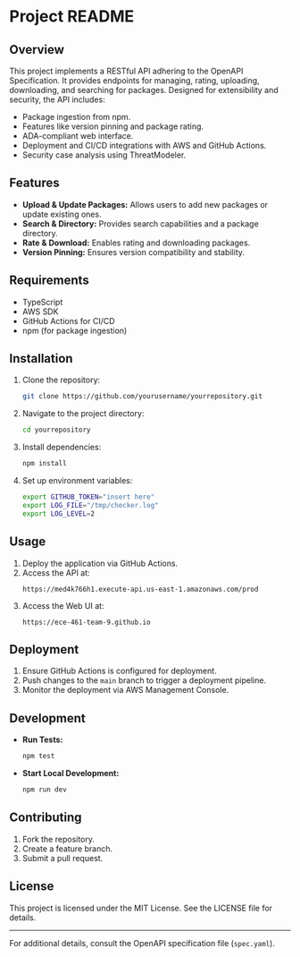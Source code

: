 # Project README

## Overview
This project implements a RESTful API adhering to the OpenAPI Specification. It provides endpoints for managing, rating, uploading, downloading, and searching for packages. Designed for extensibility and security, the API includes:

- Package ingestion from npm.
- Features like version pinning and package rating.
- ADA-compliant web interface.
- Deployment and CI/CD integrations with AWS and GitHub Actions.
- Security case analysis using ThreatModeler.

## Features

- **Upload & Update Packages:** Allows users to add new packages or update existing ones.
- **Search & Directory:** Provides search capabilities and a package directory.
- **Rate & Download:** Enables rating and downloading packages.
- **Version Pinning:** Ensures version compatibility and stability.

## Requirements

- TypeScript
- AWS SDK
- GitHub Actions for CI/CD
- npm (for package ingestion)

## Installation

1. Clone the repository:
   ```bash
   git clone https://github.com/yourusername/yourrepository.git
   ```

2. Navigate to the project directory:
   ```bash
   cd yourrepository
   ```

3. Install dependencies:
   ```bash
   npm install
   ```

4. Set up environment variables:
   ```bash
   export GITHUB_TOKEN="insert here"
   export LOG_FILE="/tmp/checker.log"
   export LOG_LEVEL=2
   ```

## Usage

1. Deploy the application via GitHub Actions.
2. Access the API at:
   ```
   https://med4k766h1.execute-api.us-east-1.amazonaws.com/prod
   ```
3. Access the Web UI at:
   ```
   https://ece-461-team-9.github.io
   ```

## Deployment

1. Ensure GitHub Actions is configured for deployment.
2. Push changes to the `main` branch to trigger a deployment pipeline.
3. Monitor the deployment via AWS Management Console.

## Development

- **Run Tests:**
  ```bash
  npm test
  ```

- **Start Local Development:**
  ```bash
  npm run dev
  ```

## Contributing

1. Fork the repository.
2. Create a feature branch.
3. Submit a pull request.

## License

This project is licensed under the MIT License. See the LICENSE file for details.

---

For additional details, consult the OpenAPI specification file (`spec.yaml`).

